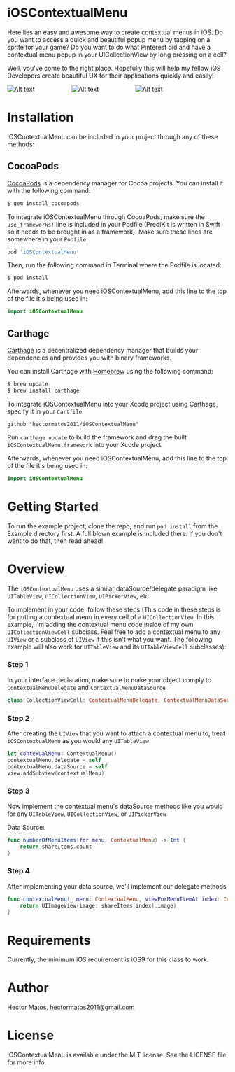# iOSContextualMenu
Here lies an easy and awesome way to create contextual menus in iOS. Do you want to access a quick and beautiful popup menu by tapping on a sprite for your game? Do you want to do what Pinterest did and have a contextual menu popup in your UICollectionView by long pressing on a cell?

Well, you've come to the right place. Hopefully this will help my fellow iOS Developers create beautiful UX for their applications quickly and easily!

![Alt text](/Assets/fullCircle.png)&emsp;&emsp;&emsp;&emsp;&emsp;&emsp;![Alt text](/Assets/facebookHighlight.png)&emsp;&emsp;&emsp;&emsp;&emsp;&emsp;![Alt text](/Assets/twitterHighlight.png)

# Installation
iOSContextualMenu can be included in your project through any of these methods:

## CocoaPods
[CocoaPods](http://cocoapods.org) is a dependency manager for Cocoa projects. You can install it with the following command:

```bash
$ gem install cocoapods
```

To integrate iOSContextualMenu through CocoaPods, make sure the `use_frameworks!` line is included in your Podfile (PrediKit is written in Swift so it needs to be brought in as a framework). Make sure these lines are somewhere in your `Podfile`:

```ruby
pod 'iOSContextualMenu'
```

Then, run the following command in Terminal where the Podfile is located:

```bash
$ pod install
```

Afterwards, whenever you need iOSContextualMenu, add this line to the top of the file it's being used in:

```swift
import iOSContextualMenu
```

## Carthage
[Carthage](https://github.com/Carthage/Carthage) is a decentralized dependency manager that builds your dependencies and provides you with binary frameworks.

You can install Carthage with [Homebrew](http://brew.sh/) using the following command:

```bash
$ brew update
$ brew install carthage
```

To integrate iOSContextualMenu into your Xcode project using Carthage, specify it in your `Cartfile`:

```ogdl
github "hectormatos2011/iOSContextualMenu"
```

Run `carthage update` to build the framework and drag the built `iOSContextualMenu.framework` into your Xcode project.

Afterwards, whenever you need iOSContextualMenu, add this line to the top of the file it's being used in:

```swift
import iOSContextualMenu
```

# Getting Started
To run the example project; clone the repo, and run `pod install` from the Example directory first. A full blown example is included there. If you don't want to do that, then read ahead!

# Overview
The `iOSContextualMenu` uses a similar dataSource/delegate paradigm like `UITableView`, `UICollectionView`, `UIPickerView`, etc.

To implement in your code, follow these steps (This code in these steps is for putting a contextual menu in every cell of a `UICollectionView`. In this example, I'm adding the contextual menu code inside of my own `UICollectionViewCell` subclass. Feel free to add a contextual menu to any `UIView` or a subclass of `UIView` if this isn't what you want. The following example will also work for `UITableView` and its `UITableViewCell` subclasses):

### Step 1
In your interface declaration, make sure to make your object comply to `ContextualMenuDelegate` and `ContextualMenuDataSource`

```swift
class CollectionViewCell: ContextualMenuDelegate, ContextualMenuDataSource {}
```

### Step 2
After creating the `UIView` that you want to attach a contextual menu to, treat `iOSContextualMenu` as you would any `UITableView`
```swift
let contexualMenu: ContextualMenu()
contextualMenu.delegate = self
contextualMenu.dataSource = self
view.addSubview(contextualMenu)
```

### Step 3
Now implement the contextual menu's dataSource methods like you would for any `UITableView`, `UICollectionView`, or `UIPickerView`

Data Source:

```swift
func numberOfMenuItems(for menu: ContextualMenu) -> Int {
    return shareItems.count
}
```

### Step 4
After implementing your data source, we'll implement our delegate methods

```swift
func contextualMenu(_ menu: ContextualMenu, viewForMenuItemAt index: Int) -> UIView {
    return UIImageView(image: shareItems[index].image)
}
```
# Requirements

Currently, the minimum iOS requirement is iOS9 for this class to work.

# Author

Hector Matos, hectormatos2011@gmail.com

# License

iOSContextualMenu is available under the MIT license. See the LICENSE file for more info.
